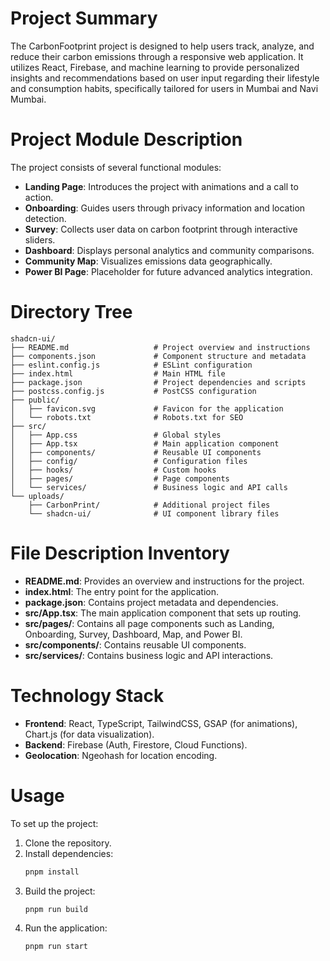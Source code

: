 # Project Summary
The CarbonFootprint project is designed to help users track, analyze, and reduce their carbon emissions through a responsive web application. It utilizes React, Firebase, and machine learning to provide personalized insights and recommendations based on user input regarding their lifestyle and consumption habits, specifically tailored for users in Mumbai and Navi Mumbai.

# Project Module Description
The project consists of several functional modules:
- **Landing Page**: Introduces the project with animations and a call to action.
- **Onboarding**: Guides users through privacy information and location detection.
- **Survey**: Collects user data on carbon footprint through interactive sliders.
- **Dashboard**: Displays personal analytics and community comparisons.
- **Community Map**: Visualizes emissions data geographically.
- **Power BI Page**: Placeholder for future advanced analytics integration.

# Directory Tree
```plaintext
shadcn-ui/
├── README.md                   # Project overview and instructions
├── components.json             # Component structure and metadata
├── eslint.config.js            # ESLint configuration
├── index.html                  # Main HTML file
├── package.json                # Project dependencies and scripts
├── postcss.config.js           # PostCSS configuration
├── public/
│   ├── favicon.svg             # Favicon for the application
│   └── robots.txt              # Robots.txt for SEO
├── src/
│   ├── App.css                 # Global styles
│   ├── App.tsx                 # Main application component
│   ├── components/             # Reusable UI components
│   ├── config/                 # Configuration files
│   ├── hooks/                  # Custom hooks
│   ├── pages/                  # Page components
│   └── services/               # Business logic and API calls
└── uploads/
    ├── CarbonPrint/            # Additional project files
    └── shadcn-ui/              # UI component library files
```

# File Description Inventory
- **README.md**: Provides an overview and instructions for the project.
- **index.html**: The entry point for the application.
- **package.json**: Contains project metadata and dependencies.
- **src/App.tsx**: The main application component that sets up routing.
- **src/pages/**: Contains all page components such as Landing, Onboarding, Survey, Dashboard, Map, and Power BI.
- **src/components/**: Contains reusable UI components.
- **src/services/**: Contains business logic and API interactions.

# Technology Stack
- **Frontend**: React, TypeScript, TailwindCSS, GSAP (for animations), Chart.js (for data visualization).
- **Backend**: Firebase (Auth, Firestore, Cloud Functions).
- **Geolocation**: Ngeohash for location encoding.

# Usage
To set up the project:
1. Clone the repository.
2. Install dependencies:
   ```bash
   pnpm install
   ```
3. Build the project:
   ```bash
   pnpm run build
   ```
4. Run the application:
   ```bash
   pnpm run start
   ```
